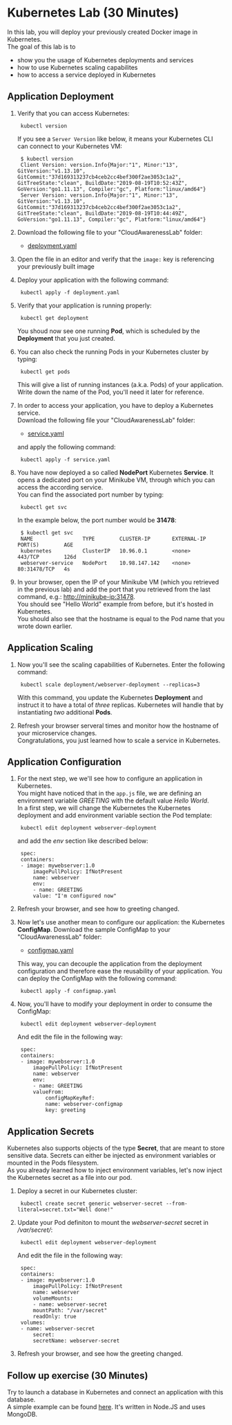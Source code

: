 # Kubernetes Lab (30 Minutes)

In this lab, you will deploy your previously created Docker image in Kubernetes.  
The goal of this lab is to

* show you the usage of Kubernetes deployments and services
* how to use Kubernetes scaling capabilites
* how to access a service deployed in Kubernetes

## Application Deployment

1. Verify that you can access Kubernetes:  

		kubectl version

	If you see a `Server Version` like below, it means your Kubernetes CLI can connect to your Kubernetes VM:

		$ kubectl version
		Client Version: version.Info{Major:"1", Minor:"13", GitVersion:"v1.13.10", GitCommit:"37d169313237cb4ceb2cc4bef300f2ae3053c1a2", GitTreeState:"clean", BuildDate:"2019-08-19T10:52:43Z", GoVersion:"go1.11.13", Compiler:"gc", Platform:"linux/amd64"}
		Server Version: version.Info{Major:"1", Minor:"13", GitVersion:"v1.13.10", GitCommit:"37d169313237cb4ceb2cc4bef300f2ae3053c1a2", GitTreeState:"clean", BuildDate:"2019-08-19T10:44:49Z", GoVersion:"go1.11.13", Compiler:"gc", Platform:"linux/amd64"}


1. Download the following file to your "CloudAwarenessLab" folder:  

    -  [deployment.yaml](./files/kubernetes/deployment.yaml)  

1. Open the file in an editor and verify that the `image:` key is referencing your previously built image

1. Deploy your application with the following command:  

		kubectl apply -f deployment.yaml

1. Verify that your application is running properly:  

		kubectl get deployment

   	You shoud now see one running **Pod**, which is scheduled by the **Deployment** that you just created.

1. You can also check the running Pods in your Kubernetes cluster by typing:  

		kubectl get pods

	This will give a list of running instances (a.k.a. Pods) of your application.  
	Write down the name of the Pod, you'll need it later for reference.

1. In order to access your application, you have to deploy a Kubernetes service.   
Download the following file your "CloudAwarenessLab" folder: 

    - [service.yaml](./files/kubernetes/service.yaml) 

    and apply the following command:    

		kubectl apply -f service.yaml

1. You have now deployed a so called **NodePort** Kubernetes **Service**. It opens a dedicated port on your Minikube VM, through which you can access the according service.  
You can find the associated port number by typing:  

		kubectl get svc

    In the example below, the port number would be **31478**:

		$ kubectl get svc  
		NAME                TYPE        CLUSTER-IP       EXTERNAL-IP   PORT(S)        AGE  
		kubernetes          ClusterIP   10.96.0.1        <none>        443/TCP        126d
		webserver-service   NodePort    10.98.147.142    <none>        80:31478/TCP   4s

1. In your browser, open the IP of your Minikube VM (which you retrieved in the previous lab) and add the port that you retrieved from the last command, e.g.: 	[http://minikube-ip:31478](http://minikube-ip:31478).  
   You should see "Hello World" example from before, but it's hosted in Kubernetes.  
   You should also see that the hostname is equal to the Pod name that you wrote down earlier.

## Application Scaling

1. Now you'll see the scaling capabilities of Kubernetes. Enter the following command:  

		kubectl scale deployment/webserver-deployment --replicas=3

	With this command, you update the Kubernetes **Deployment** and instruct it to have a total of *three* replicas. Kubernetes will handle that by instantiating *two* additional **Pods**. 

1. Refresh your browser serveral times and monitor how the hostname of your microservice changes.  
   Congratulations, you just learned how to scale a service in Kubernetes.

## Application Configuration

1. For the next step, we we'll see how to configure an application in Kubernetes.  
   You might have noticed that in the `app.js` file, we are defining an environment variable _GREETING_ with the default value _Hello World_.  
   In a first step, we will change the Kubernetes the Kubernetes deployment and add environment variable section the Pod template:  

		kubectl edit deployment webserver-deployment

	and add the _env_ section like described below:

		spec:
		containers:
		- image: mywebserver:1.0
			imagePullPolicy: IfNotPresent
			name: webserver
			env:
			- name: GREETING
			value: "I'm configured now"

1. Refresh your browser, and see how to greeting changed.

1. Now let's use another mean to configure our application: the Kubernetes **ConfigMap**. Download the sample ConfigMap to your "CloudAwarenessLab" folder:  

    - [configmap.yaml](./files/kubernetes/configmap.yaml)

    This way, you can decouple the application from the deployment configuration and therefore ease the reusability of your application. You can deploy the ConfigMap with the following command:  

		kubectl apply -f configmap.yaml

1. Now, you'll have to modify your deployment in order to consume the ConfigMap:

		kubectl edit deployment webserver-deployment

	And edit the file in the following way:

		spec:
		containers:
		- image: mywebserver:1.0
			imagePullPolicy: IfNotPresent
			name: webserver
			env:
			- name: GREETING
			valueFrom:
				configMapKeyRef:
				name: webserver-configmap
				key: greeting

## Application Secrets

Kubernetes also supports objects of the type **Secret**, that are meant to store sensitive data. Secrets can either be injected as environment variables or mounted in the Pods filesystem.  
As you already learned how to inject environment variables, let's now inject the Kubernetes secret as a file into our pod.

1. Deploy a secret in our Kubernetes cluster: 

		kubectl create secret generic webserver-secret --from-literal=secret.txt="Well done!"

1. Update your Pod definiton to mount the _webserver-secret_ secret in _/var/secret/_:

		kubectl edit deployment webserver-deployment

	And edit the file in the following way:

		spec:
		containers:
		- image: mywebserver:1.0
			imagePullPolicy: IfNotPresent
			name: webserver
			volumeMounts:
			- name: webserver-secret
			mountPath: "/var/secret"
			readOnly: true
		volumes:
		- name: webserver-secret
			secret:
			secretName: webserver-secret

1. Refresh your browser, and see how the greeting changed.

## Follow up exercise (30 Minutes)

Try to launch a database in Kubernetes and connect an application with this database.  
A simple example can be found [here](https://github.com/FaztWeb/express-mongodb-crud). It's written in Node.JS and uses MongoDB.